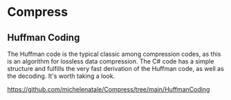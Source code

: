 # Compress

## Huffman Coding
The Huffman code is the typical classic among compression codes, as this is an algorithm for lossless data compression. The C# code has a simple structure and fulfills the very fast derivation of the Huffman code, as well as the decoding. It's worth taking a look.

https://github.com/michelenatale/Compress/tree/main/HuffmanCoding

